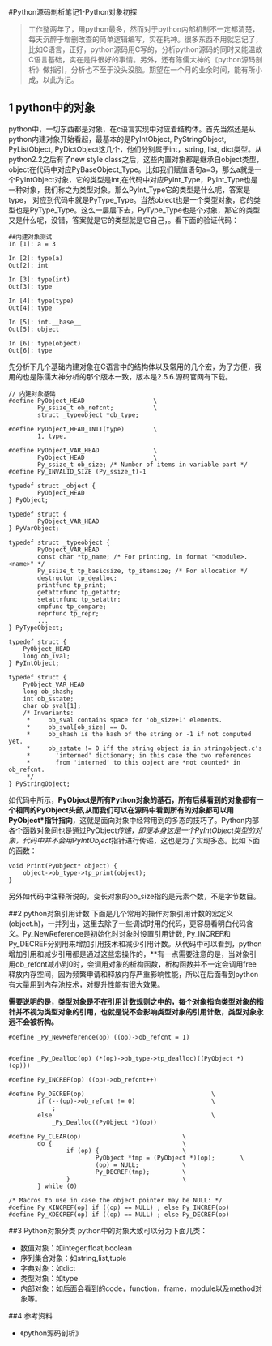 
#Python源码剖析笔记1-Python对象初探
> 工作整两年了，用python最多，然而对于python内部机制不一定都清楚，每天沉醉于增删改查的简单逻辑编写，实在耗神。很多东西不用就忘记了，比如C语言，正好，python源码用C写的，分析python源码的同时又能温故C语言基础，实在是件很好的事情。另外，还有陈儒大神的《python源码剖析》做指引，分析也不至于没头没脑。期望在一个月的业余时间，能有所小成，以此为记。

## 1 python中的对象
python中，一切东西都是对象，在c语言实现中对应着结构体。首先当然还是从python内建对象开始看起，最基本的是PyIntObject, PyStringObject, PyListObject, PyDictObject这几个，他们分别属于int，string, list, dict类型。从python2.2之后有了new style class之后，这些内置对象都是继承自object类型，object在代码中对应PyBaseObject_Type。比如我们赋值语句a=3，那么a就是一个PyIntObject对象，它的类型是int,在代码中对应PyInt_Type，PyInt_Type也是一种对象，我们称之为类型对象。那么PyInt_Type它的类型是什么呢，答案是type， 对应到代码中就是PyType_Type。当然object也是一个类型对象，它的类型也是PyType_Type。这么一层层下去，PyType_Type也是个对象，那它的类型又是什么呢，没错，答案就是它的类型就是它自己，。看下面的验证代码：

```
##内建对象测试
In [1]: a = 3

In [2]: type(a)
Out[2]: int

In [3]: type(int)
Out[3]: type

In [4]: type(type)
Out[4]: type

In [5]: int.__base__
Out[5]: object

In [6]: type(object)
Out[6]: type
```

先分析下几个基础内建对象在C语言中的结构体以及常用的几个宏，为了方便，我用的也是陈儒大神分析的那个版本一致，版本是2.5.6.源码官网有下载。

```
// 内建对象基础
#define PyObject_HEAD                   \
        Py_ssize_t ob_refcnt;           \
        struct _typeobject *ob_type;

#define PyObject_HEAD_INIT(type)        \
        1, type,

#define PyObject_VAR_HEAD               \
        PyObject_HEAD                   \
        Py_ssize_t ob_size; /* Number of items in variable part */
#define Py_INVALID_SIZE (Py_ssize_t)-1

typedef struct _object {
        PyObject_HEAD
} PyObject;

typedef struct {
        PyObject_VAR_HEAD
} PyVarObject;

typedef struct _typeobject {
        PyObject_VAR_HEAD
        const char *tp_name; /* For printing, in format "<module>.<name>" */
        Py_ssize_t tp_basicsize, tp_itemsize; /* For allocation */
        destructor tp_dealloc;
        printfunc tp_print;
        getattrfunc tp_getattr;
        setattrfunc tp_setattr;
        cmpfunc tp_compare;
        reprfunc tp_repr;
        ...
} PyTypeObject;

typedef struct {
    PyObject_HEAD
    long ob_ival;
} PyIntObject;

typedef struct {
    PyObject_VAR_HEAD
    long ob_shash;
    int ob_sstate;
    char ob_sval[1];
    /* Invariants:
     *     ob_sval contains space for 'ob_size+1' elements.
     *     ob_sval[ob_size] == 0.
     *     ob_shash is the hash of the string or -1 if not computed yet.
     *     ob_sstate != 0 iff the string object is in stringobject.c's
     *       'interned' dictionary; in this case the two references
     *       from 'interned' to this object are *not counted* in ob_refcnt.
     */
} PyStringObject;

```

如代码中所示，**PyObject是所有Python对象的基石，所有后续看到的对象都有一个相同的PyObject头部,从而我们可以在源码中看到所有的对象都可以用PyObject*指针指向**，这就是面向对象中经常用到的多态的技巧了。Python内部各个函数对象间也是通过PyObject*传递，即便本身这是一个PyIntObject类型的对象，代码中并不会用PyIntObject*指针进行传递，这也是为了实现多态。比如下面的函数：

```
void Print(PyObject* object) {
	object->ob_type->tp_print(object);
}
```

另外如代码中注释所说的，变长对象的ob_size指的是元素个数，不是字节数目。

##2 python对象引用计数
下面是几个常用的操作对象引用计数的宏定义(object.h)，一并列出，这里去除了一些调试时用的代码，更容易看明白代码含义。Py_NewReference是初始化时对象时设置引用计数, Py_INCREF和Py_DECREF分别用来增加引用技术和减少引用计数。从代码中可以看到，python增加引用和减少引用都是通过这些宏操作的，**有一点需要注意的是，当对象引用ob_refcnt减小到0时，会调用对象的析构函数，析构函数并不一定会调用free释放内存空间，因为频繁申请和释放内存严重影响性能，所以在后面看到python有大量用到内存池技术，对提升性能有很大效果。

**需要说明的是，类型对象是不在引用计数规则之中的，每个对象指向类型对象的指针并不视为类型对象的引用，也就是说不会影响类型对象的引用计数，类型对象永远不会被析构。**

```
#define _Py_NewReference(op) ((op)->ob_refcnt = 1)


#define _Py_Dealloc(op) (*(op)->ob_type->tp_dealloc)((PyObject *)(op)))

#define Py_INCREF(op) ((op)->ob_refcnt++)

#define Py_DECREF(op)                                   \
        if (--(op)->ob_refcnt != 0)                     \
        	;
        else                                            \
            _Py_Dealloc((PyObject *)(op))
            
#define Py_CLEAR(op)                            \
        do {                                    \
                if (op) {                       \
                        PyObject *tmp = (PyObject *)(op);       \
                        (op) = NULL;            \
                        Py_DECREF(tmp);         \
                }                               \
        } while (0)

/* Macros to use in case the object pointer may be NULL: */
#define Py_XINCREF(op) if ((op) == NULL) ; else Py_INCREF(op)
#define Py_XDECREF(op) if ((op) == NULL) ; else Py_DECREF(op)

```

##3 Python对象分类
python中的对象大致可以分为下面几类：
- 数值对象：如integer,float,boolean
- 序列集合对象：如string,list,tuple
- 字典对象：如dict
- 类型对象：如type
- 内部对象：如后面会看到的code，function，frame，module以及method对象等。

##4 参考资料
- 《python源码剖析》
